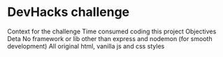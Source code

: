 # DevHacks challenge

Context for the challenge
Time consumed coding this project
Objectives
Deta
No framework or lib other than express and nodemon (for smooth development)
All original html, vanilla js and css styles 
